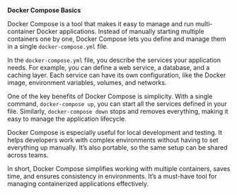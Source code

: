 **Docker Compose Basics**

Docker Compose is a tool that makes it easy to manage and run multi-container Docker applications. Instead of manually starting multiple containers one by one, Docker Compose lets you define and manage them in a single `docker-compose.yml` file.

In the `docker-compose.yml` file, you describe the services your application needs. For example, you can define a web service, a database, and a caching layer. Each service can have its own configuration, like the Docker image, environment variables, volumes, and networks.

One of the key benefits of Docker Compose is simplicity. With a single command, `docker-compose up`, you can start all the services defined in your file. Similarly, `docker-compose down` stops and removes everything, making it easy to manage the application lifecycle.

Docker Compose is especially useful for local development and testing. It helps developers work with complex environments without having to set everything up manually. It’s also portable, so the same setup can be shared across teams.

In short, Docker Compose simplifies working with multiple containers, saves time, and ensures consistency in environments. It’s a must-have tool for managing containerized applications effectively.